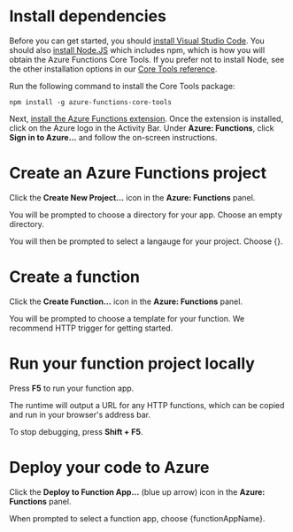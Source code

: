 # Install dependencies

Before you can get started, you should [install Visual Studio Code](https://go.microsoft.com/fwlink/?linkid=2016593). You should also [install Node.JS](https://go.microsoft.com/fwlink/?linkid=2016195) which includes npm, which is how you will obtain the Azure Functions Core Tools. If you prefer not to install Node, see the other installation options in our [Core Tools reference](https://go.microsoft.com/fwlink/?linkid=2016192).

Run the following command to install the Core Tools package:

```
npm install -g azure-functions-core-tools
```

Next, [install the Azure Functions extension](https://go.microsoft.com/fwlink/?linkid=2016800). Once the extension is installed, click on the Azure logo in the Activity Bar. Under **Azure: Functions**, click **Sign in to Azure...** and follow the on-screen instructions.

# Create an Azure Functions project

Click the **Create New Project…** icon in the **Azure: Functions** panel.

You will be prompted to choose a directory for your app. Choose an empty directory.

You will then be prompted to select a langauge for your project. Choose {}.

# Create a function

Click the **Create Function…** icon in the **Azure: Functions** panel.

You will be prompted to choose a template for your function. We recommend HTTP trigger for getting started.



# Run your function project locally

Press **F5** to run your function app.

The runtime will output a URL for any HTTP functions, which can be copied and run in your browser's address bar.

To stop debugging, press **Shift + F5**.

# Deploy your code to Azure

Click the **Deploy to Function App…** (blue up arrow) icon in the **Azure: Functions** panel.

When prompted to select a function app, choose {functionAppName}.
